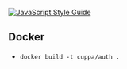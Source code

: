 [![JavaScript Style Guide](https://cdn.rawgit.com/standard/standard/master/badge.svg)](https://github.com/standard/standard)

## Docker

- `docker build -t cuppa/auth .`
